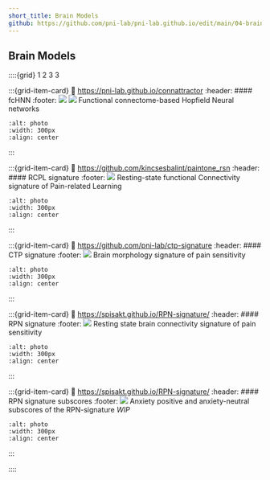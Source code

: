 ```yaml
---
short_title: Brain Models
github: https://github.com/pni-lab/pni-lab.github.io/edit/main/04-brain-models.md
---
```


## Brain Models

::::{grid} 1 2 3 3

:::{grid-item-card}
:link: https://pni-lab.github.io/connattractor
:header: #### fcHNN
:footer: ![](https://img.shields.io/badge/rsfmri-lightgray) ![](https://img.shields.io/badge/tfmri-lightgray)
Functional connectome-based Hopfield Neural networks
```{image} figures/model-fchnn.*
:alt: photo
:width: 300px
:align: center
```
:::

:::{grid-item-card}
:link: https://github.com/kincsesbalint/paintone_rsn
:header: #### RCPL signature
:footer: ![](https://img.shields.io/badge/rsfmri-lightgray)
Resting-state functional Connectivity signature of Pain-related Learning
```{image} figures/model-rcpl.*
:alt: photo
:width: 300px
:align: center
```
:::


:::{grid-item-card}
:link: https://github.com/pni-lab/ctp-signature
:header: #### CTP signature
:footer: ![](https://img.shields.io/badge/sfmri-lightgray)
Brain morphology signature of pain sensitivity
```{image} figures/model-ctp.*
:alt: photo
:width: 300px
:align: center
```
:::

:::{grid-item-card}
:link: https://spisakt.github.io/RPN-signature/
:header: #### RPN signature
:footer: ![](https://img.shields.io/badge/rsfmri-lightgray)
Resting state brain connectivity signature of pain sensitivity
```{image} figures/model-rpn.*
:alt: photo
:width: 300px
:align: center
```
:::

:::{grid-item-card}
:link: https://spisakt.github.io/RPN-signature/
:header: #### RPN signature subscores
:footer: ![](https://img.shields.io/badge/rsfmri-lightgray)
Anxiety positive and anxiety-neutral subscores of the RPN-signature
*WIP*
```{image} figures/model-rpn.*
:alt: photo
:width: 300px
:align: center
```
:::


::::
